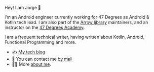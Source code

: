 Hey! I am Jorge 👋

I’m an Android engineer currently working for 47 Degrees as Android & Kotlin tech lead. I am also part of the [Arrow library](http://arrow-kt.io/) maintainers, and an instructor on the [47 Degrees Academy](https://www.47deg.com/trainings/academy/).

I am a frequent technical writer, having written about Kotlin, Android, Functional Programming and more.

- ✍️ [My tech blog](https://jorgecastillo.dev/)
- 📩 You can contact me [by mail](mailto:jorge.castillo.prz@gmail.com)
- 🙋‍♂️ More [about me](https://jorgecastillo.dev/about).

<!--
**JorgeCastilloPrz/jorgecastilloprz** is a ✨ _special_ ✨ repository because its `README.md` (this file) appears on your GitHub profile.

Here are some ideas to get you started:

- 🔭 I’m currently working on ...
- 🌱 I’m currently learning ...
- 👯 I’m looking to collaborate on ...
- 🤔 I’m looking for help with ...
- 💬 Ask me about ...
- 📫 How to reach me: ...
- 😄 Pronouns: ...
- ⚡ Fun fact: ...
-->

